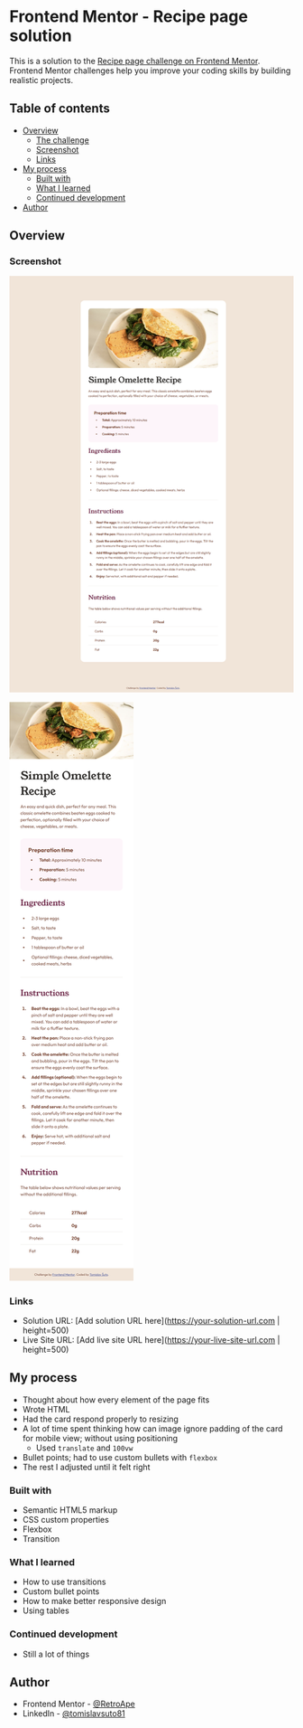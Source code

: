 # Frontend Mentor - Recipe page solution

This is a solution to the [Recipe page challenge on Frontend Mentor](https://www.frontendmentor.io/challenges/recipe-page-KiTsR8QQKm). Frontend Mentor challenges help you improve your coding skills by building realistic projects. 

## Table of contents

- [Overview](#overview)
  - [The challenge](#the-challenge)
  - [Screenshot](#screenshot)
  - [Links](#links)
- [My process](#my-process)
  - [Built with](#built-with)
  - [What I learned](#what-i-learned)
  - [Continued development](#continued-development)
- [Author](#author)

## Overview

### Screenshot

![Recipe Page Solution Screenshot Desktop](<retroape.github.io_recipe-page-main (desktop).png>)

![Recipe Page Solution Screenshot Mobile](<retroape.github.io_recipe-page (mobile).png>)

### Links

- Solution URL: [Add solution URL here](https://your-solution-url.com | height=500)
- Live Site URL: [Add live site URL here](https://your-live-site-url.com | height=500)

## My process

- Thought about how every element of the page fits
- Wrote HTML
- Had the card respond properly to resizing
- A lot of time spent thinking how can image ignore padding of the card for mobile view; without using positioning
  - Used `translate` and `100vw`
- Bullet points; had to use custom bullets with `flexbox`
- The rest I adjusted until it felt right

### Built with

- Semantic HTML5 markup
- CSS custom properties
- Flexbox
- Transition

### What I learned

- How to use transitions
- Custom bullet points
- How to make better responsive design
- Using tables

### Continued development

- Still a lot of things

## Author

- Frontend Mentor - [@RetroApe](https://www.frontendmentor.io/profile/RetroApe)
- LinkedIn - [@tomislavsuto81](https://www.linkedin.com/in/tomislavsuto81/)

